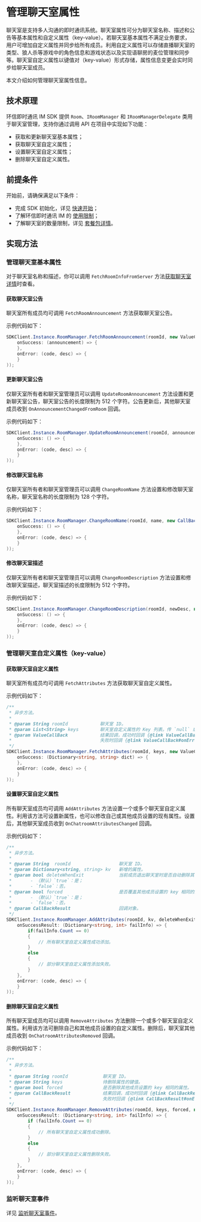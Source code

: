 # 管理聊天室属性

<Toc />

聊天室是支持多人沟通的即时通讯系统。聊天室属性可分为聊天室名称、描述和公告等基本属性和自定义属性（key-value）。若聊天室基本属性不满足业务要求，用户可增加自定义属性并同步给所有成员。利用自定义属性可以存储直播聊天室的类型、狼人杀等游戏中的角色信息和游戏状态以及实现语聊房的麦位管理和同步等。聊天室自定义属性以键值对（key-value）形式存储，属性信息变更会实时同步给聊天室成员。

本文介绍如何管理聊天室属性信息。

## 技术原理

环信即时通讯 IM SDK 提供 `Room`、`IRoomManager` 和 `IRoomManagerDelegate` 类用于聊天室管理，支持你通过调用 API 在项目中实现如下功能：

- 获取和更新聊天室基本属性；
- 获取聊天室自定义属性；
- 设置聊天室自定义属性；
- 删除聊天室自定义属性。

## 前提条件

开始前，请确保满足以下条件：

- 完成 SDK 初始化，详见 [快速开始](quickstart.html)；
- 了解环信即时通讯 IM 的 [使用限制](/product/limitation.html)；
- 了解聊天室的数量限制，详见 [套餐包详情](https://www.easemob.com/pricing/im)。

## 实现方法

### 管理聊天室基本属性

对于聊天室名称和描述，你可以调用 `FetchRoomInfoFromServer` 方法[获取聊天室详情](room_manage.html#获取聊天室详情)时查看。

#### 获取聊天室公告

聊天室所有成员均可调用 `FetchRoomAnnouncement` 方法获取聊天室公告。

示例代码如下：

```c#
SDKClient.Instance.RoomManager.FetchRoomAnnouncement(roomId, new ValueCallBack<string>(
    onSuccess: (announcement) => {
    },
    onError: (code, desc) => {
    }
));
```

#### 更新聊天室公告

仅聊天室所有者和聊天室管理员可以调用 `UpdateRoomAnnouncement` 方法设置和更新聊天室公告，聊天室公告的长度限制为 512 个字符。公告更新后，其他聊天室成员收到 `OnAnnouncementChangedFromRoom` 回调。

示例代码如下：

```c#
SDKClient.Instance.RoomManager.UpdateRoomAnnouncement(roomId, announcement, new CallBack(
    onSuccess: () => {
    },
    onError: (code, desc) => {
    }
));
```

#### 修改聊天室名称

仅聊天室所有者和聊天室管理员可以调用 `ChangeRoomName` 方法设置和修改聊天室名称，聊天室名称的长度限制为 128 个字符。

示例代码如下：

```c#
SDKClient.Instance.RoomManager.ChangeRoomName(roomId, name, new CallBack(
    onSuccess: () => {
    },
    onError: (code, desc) => {
    }
));
```

#### 修改聊天室描述

仅聊天室所有者和聊天室管理员可以调用 `ChangeRoomDescription` 方法设置和修改聊天室描述，聊天室描述的长度限制为 512 个字符。

示例代码如下：

```c#
SDKClient.Instance.RoomManager.ChangeRoomDescription(roomId, newDesc, new CallBack(
    onSuccess: () => {
    },
    onError: (code, desc) => {
    }
));
```

### 管理聊天室自定义属性（key-value）

#### 获取聊天室自定义属性

聊天室所有成员均可调用 `FetchAttributes` 方法获取聊天室自定义属性。

示例代码如下：

```c#
/**
 * 异步方法。
 *
 * @param String roomId            聊天室 ID。
 * @param List<String> keys        聊天室自定义属性的 Key 列表。传 `null` 或空字符串时返回所有自定义属性。
 * @param ValueCallBack            结果回调，成功时回调 {@link ValueCallBack#onSuccess(Object)}，
 *                                 失败时回调 {@link ValueCallBack#onError(int, String)}。
 */
SDKClient.Instance.RoomManager.FetchAttributes(roomId, keys, new ValueCallBack<Dictionary<string, string>>(
    onSuccess: (Dictionary<string, string> dict) => {
    },
    onError: (code, desc) => {
    }
));
```

#### 设置聊天室自定义属性

所有聊天室成员均可调用 `AddAttributes` 方法设置一个或多个聊天室自定义属性。利用该方法可设置新属性，也可以修改自己或其他成员设置的现有属性。设置后，其他聊天室成员收到 `OnChatroomAttributesChanged` 回调。

示例代码如下：

```c#
/**
 * 异步方法。
 *
 * @param String  roomId                  聊天室 ID。
 * @param Dictionary<string, string> kv   新增的属性。
 * @param bool deleteWhenExit             当前成员退出聊天室时是否自动删除其设置的自定义属性。
 *       - （默认）`true`：是；
 *       - `false`：否。
 * @param bool forced                     是否覆盖其他成员设置的 key 相同的属性。
 *       - （默认）`true`：是；
 *       - `false`：否。
 * @param CallBackResult                  回调对象。
 */
SDKClient.Instance.RoomManager.AddAttributes(roomId, kv, deleteWhenExit, forced, new CallBackResult(
    onSuccessResult: (Dictionary<string, int> failInfo) => {
        if(failInfo.Count == 0)
        {
            // 所有聊天室自定义属性成功添加。
        }
        else
        {
            // 部分聊天室自定义属性添加失败。
        }
    },
    onError: (code, desc) => {
    }
));
```

#### 删除聊天室自定义属性

所有聊天室成员均可以调用 `RemoveAttributes` 方法删除一个或多个聊天室自定义属性。利用该方法可删除自己和其他成员设置的自定义属性。删除后，聊天室其他成员收到 `OnChatroomAttributesRemoved` 回调。

示例代码如下：

```c#
/**
 * 异步方法。
 *
 * @param String roomId             聊天室 ID。
 * @param String keys               待删除属性的键值。
 * @param bool forced               是否删除其他成员设置的 key 相同的属性。
 * @param CallBackResult            结果回调，成功时回调 {@link CallBackResult#onSuccessResult(int,Object)}，
 *                                  失败时回调 {@link CallBackResult#onError(int, String)}。
 */
SDKClient.Instance.RoomManager.RemoveAttributes(roomId, keys, forced, new CallBackResult(
    onSuccessResult: (Dictionary<string, int> failInfo) => {
        if (failInfo.Count == 0)
        {
            // 所有聊天室自定义属性成功删除。
        }
        else
        {
            // 部分聊天室自定义属性删除失败。
        }
    },
    onError: (code, desc) => {
    }
));
```

### 监听聊天室事件

详见 [监听聊天室事件](room_manage.html#监听聊天室事件)。